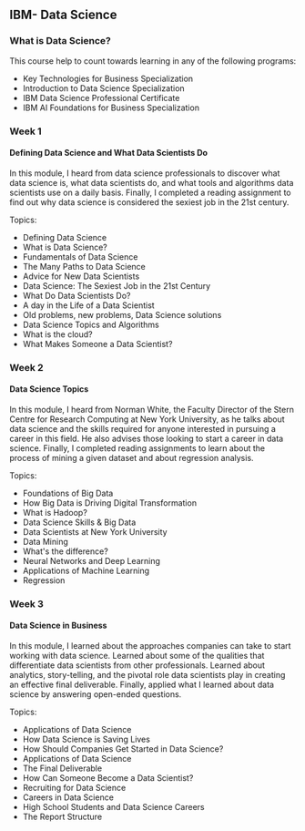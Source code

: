 ## IBM- Data Science

### What is Data Science? 

This course help to count towards learning in any of the following programs:
- Key Technologies for Business Specialization
- Introduction to Data Science Specialization
- IBM Data Science Professional Certificate
- IBM AI Foundations for Business Specialization

### Week 1
#### Defining Data Science and What Data Scientists Do
In this module, I heard from data science professionals to discover what data science is, what data scientists do, and what tools and algorithms data scientists use on a daily basis. Finally, I completed a reading assignment to find out why data science is considered the sexiest job in the 21st century.

Topics:   
- Defining Data Science    
- What is Data Science?
- Fundamentals of Data Science
- The Many Paths to Data Science
- Advice for New Data Scientists
- Data Science: The Sexiest Job in the 21st Century   
- What Do Data Scientists Do?   
- A day in the Life of a Data Scientist
- Old problems, new problems, Data Science solutions
- Data Science Topics and Algorithms
- What is the cloud?
- What Makes Someone a Data Scientist?    

### Week 2
#### Data Science Topics
In this module, I heard from Norman White, the Faculty Director of the Stern Centre for Research Computing at New York University, as he talks about data science and the skills required for anyone interested in pursuing a career in this field. He also advises those looking to start a career in data science. Finally, I completed reading assignments to learn about the process of mining a given dataset and about regression analysis.

Topics:   
- Foundations of Big Data
- How Big Data is Driving Digital Transformation
- What is Hadoop?
- Data Science Skills & Big Data
- Data Scientists at New York University
- Data Mining
- What's the difference?
- Neural Networks and Deep Learning
- Applications of Machine Learning
- Regression    

### Week 3
#### Data Science in Business
In this module, I learned about the approaches companies can take to start working with data science. Learned about some of the qualities that differentiate data scientists from other professionals. Learned about analytics, story-telling, and the pivotal role data scientists play in creating an effective final deliverable. Finally, applied what I learned about data science by answering open-ended questions.

Topics:   
- Applications of Data Science
- How Data Science is Saving Lives
- How Should Companies Get Started in Data Science?
- Applications of Data Science
- The Final Deliverable
- How Can Someone Become a Data Scientist?
- Recruiting for Data Science
- Careers in Data Science
- High School Students and Data Science Careers
- The Report Structure    